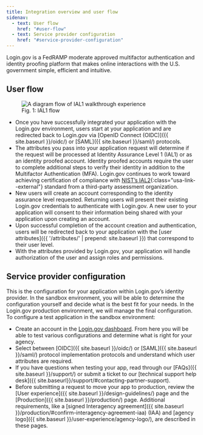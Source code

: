 ```yaml
---
title: Integration overview and user flow
sidenav:
  - text: User flow
    href: "#user-flow"
  - text: Service provider configuration
    href: "#service-provider-configuration"
---
```


Login.gov is a FedRAMP moderate approved multifactor authentication and identity proofing platform that makes online interactions with the U.S. government simple, efficient and intuitive.

## User flow

<figure>
  <img src="{{ site.baseurl }}/assets/img/oidc-ial1-flow.png"
       alt="A diagram flow of IAL1 walkthrough experience"
       class="display-block grid-col flex-auto flex-align-center margin-y-4">
  <figcaption>Fig. 1: IAL1 flow</figcaption>
</figure>

* Once you have successfully integrated your application with the Login.gov environment, users start at your application and are redirected back to Login.gov via [OpenID Connect (OIDC)]({{ site.baseurl }}/oidc/) or [SAML]({{ site.baseurl }}/saml/) protocols.
* The attributes you pass into your application request will determine if the request will be processed at Identity Assurance Level 1 (IAL1) or as an identity proofed account. Identity proofed accounts require the user to complete additional steps to verify their identity in addition to the Multifactor Authentication (MFA). Login.gov continues to work toward achieving certification of compliance with [NIST’s IAL2](https://pages.nist.gov/800-63-3-Implementation-Resources/63A/ial2remote/){:class="usa-link--external"} standard from a third-party assessment organization.
* New users will create an account corresponding to the identity assurance level requested. Returning users will present their existing Login.gov credentials to authenticate with Login.gov. A new user to your application will consent to their information being shared with your application upon creating an account.
* Upon successful completion of the account creation and authentication, users will be redirected back to your application with the [user attributes]({{ '/attributes/' | prepend: site.baseurl }}) that correspond to their user level.
*   With the attributes provided by Login.gov, your application will handle authorization of the user and assign roles and permissions.

## Service provider configuration

This is the configuration for your application within Login.gov’s identity provider. In the sandbox environment, you will be able to determine the configuration yourself and decide what is the best fit for your needs. In the Login.gov production environment, we will manage the final configuration.
To configure a test application in the sandbox environment:
* Create an account in the [Login.gov dashboard](https://idp.int.identitysandbox.gov/). From here you will be able to test various configurations and determine what is right for your agency.
* Select between [OIDC]({{ site.baseurl }}/oidc/) or [SAML]({{ site.baseurl }}/saml/) protocol implementation protocols and understand which user attributes are required.
* If you have questions when testing your app, read through our [FAQs]({{ site.baseurl }}/support/) or submit a ticket to our [technical support help desk]({{ site.baseurl}}/support/#contacting-partner-support).
* Before submitting a request to move your app to production, review the [User experience]({{ site.baseurl }}/design-guidelines/) page and the [Production]({{ site.baseurl }}/production/) page. Additional requirements, like a [signed Interagency agreement]({{ site.baseurl }}/production/#confirm-interagency-agreement-iaa) (IAA) and [agency logo]({{ site.baseurl }}/user-experience/agency-logo/), are described in these pages.
